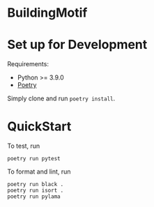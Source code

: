 # BuildingMotif

# Set up for Development 

Requirements:
- Python >= 3.9.0
- [Poetry](https://python-poetry.org/docs/)

Simply clone and run `poetry install`.
# QuickStart

To test, run 
``` 
poetry run pytest
```
To format and lint, run
```
poetry run black .
poetry run isort .
poetry run pylama
